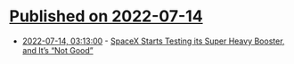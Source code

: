 # [Published on 2022-07-14](index.md)

* [2022-07-14, 03:13:00](https://soylentnews.org/article.pl?sid=22/07/13/1213259&from=rss) - [SpaceX Starts Testing its Super Heavy Booster, and It’s “Not Good”](https://soylentnews.org/article.pl?sid=22/07/13/1213259&from=rss)
